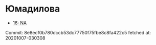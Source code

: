 # Юмадилова
- [16: NA](16.md)

Commit: 8e8ecf0b780dccb53dc77750f75fbe8c8fa422c5
 fetched at: 20201007-030308
